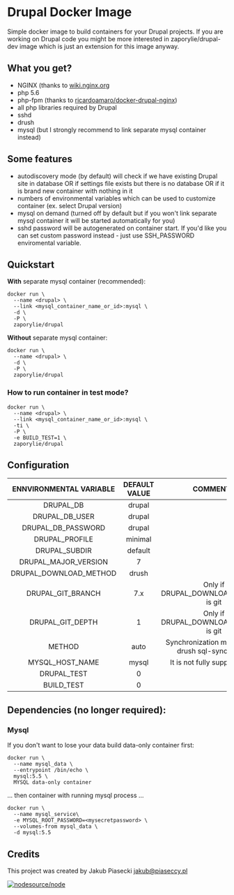 Drupal Docker Image
=============================

Simple docker image to build containers for your Drupal projects. If you are working on Drupal code you might be more interested in zaporylie/drupal-dev image which is just an extension for this image anyway.

## What you get?

* NGINX (thanks to [wiki.nginx.org](http://wiki.nginx.org/Drupal)
* php 5.6
* php-fpm (thanks to [ricardoamaro/docker-drupal-nginx](https://github.com/ricardoamaro/docker-drupal-nginx))
* all php libraries required by Drupal
* sshd
* drush
* mysql (but I strongly recommend to link separate mysql container instead)

## Some features

* autodiscovery mode (by default) will check if we have existing Drupal site in database OR if settings file exists but there is no database OR if it is brand new container with nothing in it
* numbers of environmental variables which can be used to customize container (ex. select Drupal version)
* mysql on demand (turned off by default but if you won't link separate mysql container it will be started automatically for you)
* sshd password will be autogenerated on container start. If you'd like you can set custom password instead - just use SSH_PASSWORD enviromental variable.


## Quickstart

**With** separate mysql container (recommended):

````
docker run \
  --name <drupal> \
  --link <mysql_container_name_or_id>:mysql \
  -d \
  -P \
  zaporylie/drupal
````

**Without** separate mysql container:

````
docker run \
  --name <drupal> \
  -d \
  -P \
  zaporylie/drupal
````

### How to run container in test mode?

````
docker run \
  --name <drupal> \
  --link <mysql_container_name_or_id>:mysql \
  -ti \
  -P \
  -e BUILD_TEST=1 \
  zaporylie/drupal
````

## Configuration

| ENNVIRONMENTAL VARIABLE  |  DEFAULT VALUE  |  COMMENTS  |
|:-:|:-:|:-:|
| DRUPAL_DB | drupal |  |
| DRUPAL_DB_USER | drupal |  |
| DRUPAL_DB_PASSWORD | drupal |  |
| DRUPAL_PROFILE | minimal |  |
| DRUPAL_SUBDIR | default |  |
| DRUPAL_MAJOR_VERSION | 7 |  |
| DRUPAL_DOWNLOAD_METHOD | drush |  |
| DRUPAL_GIT_BRANCH | 7.x | Only if DRUPAL_DOWNLOAD_METHOD is git |
| DRUPAL_GIT_DEPTH | 1 | Only if DRUPAL_DOWNLOAD_METHOD is git |
| METHOD | auto | Synchronization method (use drush sql-sync or file) |
| MYSQL_HOST_NAME | mysql | It is not fully supported yet |
| DRUPAL_TEST | 0 |  |
| BUILD_TEST | 0 |  |

## Dependencies (no longer required):

### Mysql

If you don't want to lose your data build data-only container first:

````
docker run \
  --name mysql_data \
  --entrypoint /bin/echo \
  mysql:5.5 \
  MYSQL data-only container
````

... then container with running mysql process ...

````
docker run \
  --name mysql_service\
  -e MYSQL_ROOT_PASSWORD=<mysecretpassword> \
  --volumes-from mysql_data \
  -d mysql:5.5
````

## Credits

This project was created by Jakub Piasecki <jakub@piaseccy.pl>

[![nodesource/node](http://dockeri.co/image/zaporylie/drupal)](https://registry.hub.docker.com/u/zaporylie/drupal/)
